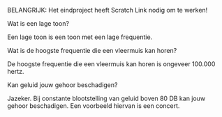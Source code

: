 BELANGRIJK: Het eindproject heeft Scratch Link nodig om te werken!



Wat is een lage toon? 

Een lage toon is een toon met een lage frequentie.


Wat is de hoogste frequentie die een vleermuis kan horen? 

De hoogste frequentie die een vleermuis kan horen is ongeveer 100.000 hertz.


Kan geluid jouw gehoor beschadigen? 

Jazeker. Bij constante blootstelling van geluid boven 80 DB kan jouw gehoor beschadigen. Een voorbeeld hiervan is een concert.